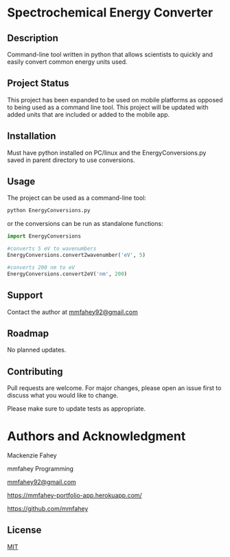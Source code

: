 # Spectrochemical Energy Converter

## Description
Command-line tool written in python that allows scientists to quickly and easily convert common energy units used.

## Project Status
This project has been expanded to be used on mobile platforms as opposed to being used as a command line tool. This project will be updated with added units that are included or added to the mobile app.

## Installation
Must have python installed on PC/linux and the EnergyConversions.py saved in parent directory to use conversions.

## Usage
The project can be used as a command-line tool:

```bash
python EnergyConversions.py
```

or the conversions can be run as standalone functions:

```python 
import EnergyConversions

#converts 5 eV to wavenumbers
EnergyConversions.convert2wavenumber('eV', 5)

#converts 200 nm to eV
EnergyConversions.convert2eV('nm', 200)
```

## Support
Contact the author at mmfahey92@gmail.com

## Roadmap
No planned updates.

## Contributing
Pull requests are welcome. For major changes, please open an issue first to discuss what you would like to change.

Please make sure to update tests as appropriate.

# Authors and Acknowledgment
Mackenzie Fahey

mmfahey Programming

mmfahey92@gmail.com

https://mmfahey-portfolio-app.herokuapp.com/

https://github.com/mmfahey

## License
[MIT](https://choosealicense.com/licenses/mit/)